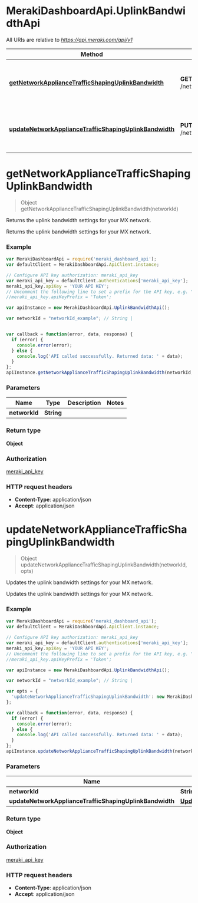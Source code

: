 # MerakiDashboardApi.UplinkBandwidthApi

All URIs are relative to *https://api.meraki.com/api/v1*

Method | HTTP request | Description
------------- | ------------- | -------------
[**getNetworkApplianceTrafficShapingUplinkBandwidth**](UplinkBandwidthApi.md#getNetworkApplianceTrafficShapingUplinkBandwidth) | **GET** /networks/{networkId}/appliance/trafficShaping/uplinkBandwidth | Returns the uplink bandwidth settings for your MX network.
[**updateNetworkApplianceTrafficShapingUplinkBandwidth**](UplinkBandwidthApi.md#updateNetworkApplianceTrafficShapingUplinkBandwidth) | **PUT** /networks/{networkId}/appliance/trafficShaping/uplinkBandwidth | Updates the uplink bandwidth settings for your MX network.


<a name="getNetworkApplianceTrafficShapingUplinkBandwidth"></a>
# **getNetworkApplianceTrafficShapingUplinkBandwidth**
> Object getNetworkApplianceTrafficShapingUplinkBandwidth(networkId)

Returns the uplink bandwidth settings for your MX network.

Returns the uplink bandwidth settings for your MX network.

### Example
```javascript
var MerakiDashboardApi = require('meraki_dashboard_api');
var defaultClient = MerakiDashboardApi.ApiClient.instance;

// Configure API key authorization: meraki_api_key
var meraki_api_key = defaultClient.authentications['meraki_api_key'];
meraki_api_key.apiKey = 'YOUR API KEY';
// Uncomment the following line to set a prefix for the API key, e.g. "Token" (defaults to null)
//meraki_api_key.apiKeyPrefix = 'Token';

var apiInstance = new MerakiDashboardApi.UplinkBandwidthApi();

var networkId = "networkId_example"; // String | 


var callback = function(error, data, response) {
  if (error) {
    console.error(error);
  } else {
    console.log('API called successfully. Returned data: ' + data);
  }
};
apiInstance.getNetworkApplianceTrafficShapingUplinkBandwidth(networkId, callback);
```

### Parameters

Name | Type | Description  | Notes
------------- | ------------- | ------------- | -------------
 **networkId** | **String**|  | 

### Return type

**Object**

### Authorization

[meraki_api_key](../README.md#meraki_api_key)

### HTTP request headers

 - **Content-Type**: application/json
 - **Accept**: application/json

<a name="updateNetworkApplianceTrafficShapingUplinkBandwidth"></a>
# **updateNetworkApplianceTrafficShapingUplinkBandwidth**
> Object updateNetworkApplianceTrafficShapingUplinkBandwidth(networkId, opts)

Updates the uplink bandwidth settings for your MX network.

Updates the uplink bandwidth settings for your MX network.

### Example
```javascript
var MerakiDashboardApi = require('meraki_dashboard_api');
var defaultClient = MerakiDashboardApi.ApiClient.instance;

// Configure API key authorization: meraki_api_key
var meraki_api_key = defaultClient.authentications['meraki_api_key'];
meraki_api_key.apiKey = 'YOUR API KEY';
// Uncomment the following line to set a prefix for the API key, e.g. "Token" (defaults to null)
//meraki_api_key.apiKeyPrefix = 'Token';

var apiInstance = new MerakiDashboardApi.UplinkBandwidthApi();

var networkId = "networkId_example"; // String | 

var opts = { 
  'updateNetworkApplianceTrafficShapingUplinkBandwidth': new MerakiDashboardApi.UpdateNetworkApplianceTrafficShapingUplinkBandwidth() // UpdateNetworkApplianceTrafficShapingUplinkBandwidth | 
};

var callback = function(error, data, response) {
  if (error) {
    console.error(error);
  } else {
    console.log('API called successfully. Returned data: ' + data);
  }
};
apiInstance.updateNetworkApplianceTrafficShapingUplinkBandwidth(networkId, opts, callback);
```

### Parameters

Name | Type | Description  | Notes
------------- | ------------- | ------------- | -------------
 **networkId** | **String**|  | 
 **updateNetworkApplianceTrafficShapingUplinkBandwidth** | [**UpdateNetworkApplianceTrafficShapingUplinkBandwidth**](UpdateNetworkApplianceTrafficShapingUplinkBandwidth.md)|  | [optional] 

### Return type

**Object**

### Authorization

[meraki_api_key](../README.md#meraki_api_key)

### HTTP request headers

 - **Content-Type**: application/json
 - **Accept**: application/json

